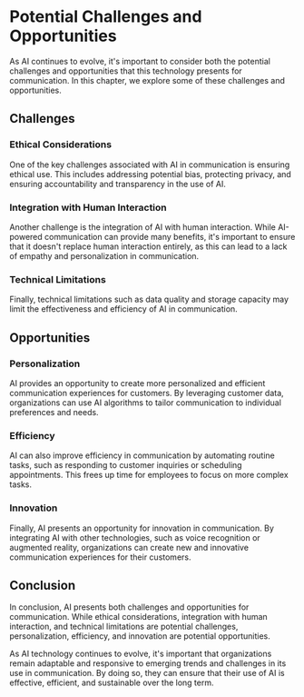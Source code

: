 Potential Challenges and Opportunities
================================================================================

As AI continues to evolve, it's important to consider both the potential challenges and opportunities that this technology presents for communication. In this chapter, we explore some of these challenges and opportunities.

Challenges
----------

### Ethical Considerations

One of the key challenges associated with AI in communication is ensuring ethical use. This includes addressing potential bias, protecting privacy, and ensuring accountability and transparency in the use of AI.

### Integration with Human Interaction

Another challenge is the integration of AI with human interaction. While AI-powered communication can provide many benefits, it's important to ensure that it doesn't replace human interaction entirely, as this can lead to a lack of empathy and personalization in communication.

### Technical Limitations

Finally, technical limitations such as data quality and storage capacity may limit the effectiveness and efficiency of AI in communication.

Opportunities
-------------

### Personalization

AI provides an opportunity to create more personalized and efficient communication experiences for customers. By leveraging customer data, organizations can use AI algorithms to tailor communication to individual preferences and needs.

### Efficiency

AI can also improve efficiency in communication by automating routine tasks, such as responding to customer inquiries or scheduling appointments. This frees up time for employees to focus on more complex tasks.

### Innovation

Finally, AI presents an opportunity for innovation in communication. By integrating AI with other technologies, such as voice recognition or augmented reality, organizations can create new and innovative communication experiences for their customers.

Conclusion
----------

In conclusion, AI presents both challenges and opportunities for communication. While ethical considerations, integration with human interaction, and technical limitations are potential challenges, personalization, efficiency, and innovation are potential opportunities.

As AI technology continues to evolve, it's important that organizations remain adaptable and responsive to emerging trends and challenges in its use in communication. By doing so, they can ensure that their use of AI is effective, efficient, and sustainable over the long term.
